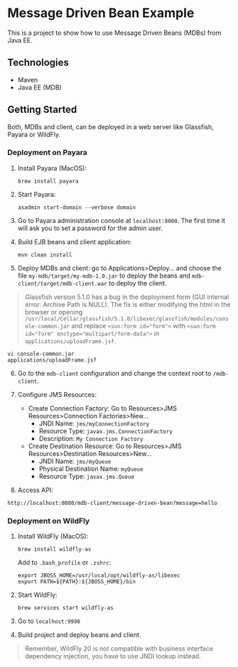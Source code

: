 # Message Driven Bean Example

This is a project to show how to use Message Driven Beans (MDBs) from Java EE.

## Technologies

- Maven
- Java EE (MDB)

## Getting Started

Both, MDBs and client, can be deployed in a web server like Glassfish, Payara or WildFly.

### Deployment on Payara

1. Install Payara (MacOS):

    ```
    brew install payara
    ```

2. Start Payara:

    ```
    asadmin start-domain --verbose domain
    ```
      
3. Go to Payara administration console at `localhost:8080`. The first time it will ask you to set a password for the admin user.                                                                                                             
4. Build EJB beans and client application:

    ```
    mvn clean install
    ```

5. Deploy MDBs and client: go to Applications>Deploy... and choose the file 
 `my-mdb/target/my-mdb-1.0.jar` to deploy the beans and `mdb-client/target/mdb-client.war` to deploy the client.
 
 >Glassfish version 5.1.0 has a bug in the deployment form (GUI internal error: Archive Path is NULL). 
 >The fix is either modifying the html in the browser or 
 >opening `/usr/local/Cellar/glassfish/5.1.0/libexec/glassfish/modules/console-common.jar` and
 > replace `<sun:form id="form">` with `<sun:form id="form" enctype="multipart/form-data">` in `applications/uploadFrame.jsf`.

 ```
 vi console-common.jar
 applications/uploadFrame.jsf
 ```

6. Go to the `mdb-client` configuration and change the context root to `/mdb-client`.
7. Configure JMS Resources:
    - Create Connection Factory: Go to Resources>JMS Resources>Connection Factories>New...
        - JNDI Name: `jms/myConnectionFactory`
        - Resource Type: `javax.jms.ConnectionFactory`
        - Description: `My Connection Factory`
    - Create Destination Resource: Go to Resources>JMS Resources>Destination Resources>New...
        - JNDI Name: `jms/myQueue`
        - Physical Destination Name: `myQueue`
        - Resource Type: `javax.jms.Queue`
        
8. Access API:

```
http://localhost:8080/mdb-client/message-driven-bean?message=hello
```
   
### Deployment on WildFly

1. Install WildFly (MacOS):

    ```
    brew install wildfly-as
    ```
   
   Add to `.bash_profile` or `.zshrc`:
   
    ```
    export JBOSS_HOME=/usr/local/opt/wildfly-as/libexec
    export PATH=${PATH}:${JBOSS_HOME}/bin
    ```
   
2. Start WildFly:

    ```
    brew services start wildfly-as
    ```

3. Go to `localhost:9990`
4. Build project and deploy beans and client. 
>Remember, WildFly 20 is not compatible with business interface dependency injection, 
>you have to use JNDI lookup instead.
   